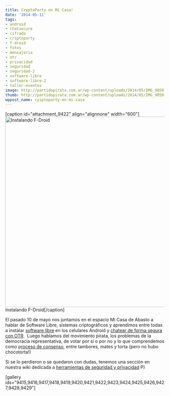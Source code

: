 ```yaml
---
title: CryptoParty en Mi Casa!
date: '2014-05-11'
tags:
- android
- chatsecure
- cifrado
- criptoparty
- f-droid
- fotos
- mensajeria
- otr
- privacidad
- seguridad
- seguridad-2
- software-libre
- software-libre-2
- taller-eventos
image: http://partidopirata.com.ar/wp-content/uploads/2014/05/IMG_9859.jpg
thumb: http://partidopirata.com.ar/wp-content/uploads/2014/05/IMG_9859-150x150.jpg
wppost_name: cyiptoparty-en-mi-casa
---
```


[caption id="attachment_9422" align="alignnone" width="600"]<a href="http://partidopirata.com.ar/wp-content/uploads/2014/05/IMG_9859.jpg"><img class="size-medium wp-image-9422" src="http://partidopirata.com.ar/wp-content/uploads/2014/05/IMG_9859-300x225.jpg" alt="Instalando F-Droid" width="600" /></a> Instalando F-Droid[/caption]

El pasado 10 de mayo nos juntamos en el espacio Mi Casa de Abasto a hablar de Software Libre, sistemas criptográficos y aprendimos entre todas a instalar <a title="F-Droid, software libre para Android" href="https://f-droid.org" target="_blank">software libre</a> en los celulares Android y <a title="ChatSecure, mensajería segura para Android" href="https://guardianproject.info/apps/chatsecure/" target="_blank">chatear de forma segura con OTR</a>.  Luego hablamos del movimiento pirata, los problemas de la democracia representativa, de votar por sí o por no y lo que comprendemos como p<a title="Carta Orgánica del PPAr" href="http://wiki.partidopirata.com.ar/Carta_Org%C3%A1nica" target="_blank">roceso de consenso</a>, entre tambores, mates y torta (pero no hubo chocotorta!)

Si se lo perdieron o se quedaron con dudas, tenemos una sección en nuestra wiki dedicada a <a title="Herramientas de privacidad en nuestra wiki" href="http://wiki.partidopirata.com.ar/Categor%C3%ADa:Privacidad" target="_blank">herramientas de seguridad y privacidad</a> P)

[gallery ids="9415,9416,9417,9418,9419,9420,9421,9422,9423,9424,9425,9426,9427,9428,9429"]
